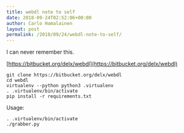 ```yaml
---
title: webdl note to self
date: 2018-09-24T02:52:06+00:00
author: Carlo Hamalainen
layout: post
permalink: /2018/09/24/webdl-note-to-self/
---
```

I can never remember this.

[https://bitbucket.org/delx/webdl](https://bitbucket.org/delx/webdl)

    git clone https://bitbucket.org/delx/webdl
    cd webdl
    virtualenv --python python3 .virtualenv
    . .virtualenv/bin/activate
    pip install -r requirements.txt


Usage:

    . .virtualenv/bin/activate
    ./grabber.py
